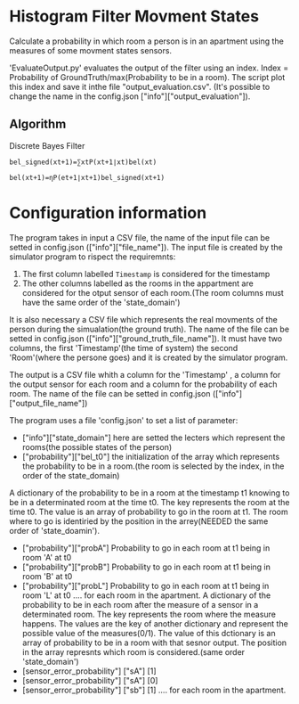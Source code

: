 # Histogram Filter Movment States

Calculate a probability in which room a person is in an apartment using the measures of some movment states sensors.

'EvaluateOutput.py' evaluates the output of the filter using an index. Index = Probability of GroundTruth/max(Probability to be in a room).
The script plot this index and save it inthe file "output_evaluation.csv". 
(It's possible to change the name in the config.json ["info"]["output_evaluation"]).


## Algorithm 

Discrete Bayes Filter

	bel_signed(xt+1)=∑xtP(xt+1∣xt)bel(xt)

	bel(xt+1)=ηP(et+1∣xt+1)bel_signed(xt+1)

# Configuration information

The program takes in input a CSV file, the name of the input file can be setted in config.json (["info"]["file_name"]).
The input file is created by the simulator program to rispect the requiremnts:

1. The first column labelled `Timestamp` is considered for the timestamp
2. The other columns labelled as the rooms in the appartment are considered for the otput sensor of each room.(The room columns must have the same order of the 'state_domain')

It is also necessary a CSV file which represents the real movments of the person during the simualation(the ground truth).
The name of the file can be setted in config.json (["info"]["ground_truth_file_name"]).
It must have two columns, the first 'Timestamp'(the time of system) the second 'Room'(where the persone goes) and it is created by the simulator program.

The output is a  CSV file whith a column for the 'Timestamp' , a column for the output sensor for each room and a column for the probability of each room. 
The name of the file can be setted in config.json (["info"]["output_file_name"])

The program uses a file 'config.json' to set a list of parameter:
* ["info"]["state_domain"] here are setted the lecters which represent the rooms(the possible states of the person)
* ["probability"]["bel_t0"] the initialization of the array which represents the probability to be in a room.(the room is selected by the index, in the order of the state_domain)

A dictionary of the probability to be in a room at the timestamp t1 knowing to be in a determinated room at the time t0.
The key represents the room at the time t0. The value is an array of probability to go in the room at t1. 
The room where to go is identiried by the position in the arrey(NEEDED the same order of 'state_doamin').
* ["probability"]["probA"] Probability to go in each room at t1 being in room 'A' at t0
* ["probability"]["probB"] Probability to go in each room at t1 being in room 'B' at t0
* ["probability"]["probL"] Probability to go in each room at t1 being in room 'L' at t0
   .... for each room in the apartment.
A dictionary of the probability to be in each room after the measure of a sensor in a determinated room.
The key represents the room where the measure happens. The values are the key of another dictionary and represent the possible value of the measures(0/1).
The value of this dctionary is an array of probability to be in a room with that sesnor output. The position in the array represnts which room is considered.(same order 'state_domain')
* [sensor_error_probability"] ["sA"] [1]
* [sensor_error_probability"] ["sA"] [0]
* [sensor_error_probability"] ["sb"] [1]
   .... for each room in the apartment.


